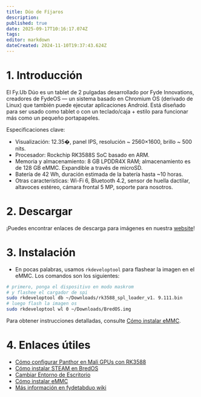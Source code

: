 ```yaml
---
title: Dúo de Fíjaros
description:
published: true
date: 2025-09-17T10:16:17.074Z
tags:
editor: markdown
dateCreated: 2024-11-10T19:37:43.624Z
---
```


# 1. Introducción

El Fy.Ub Dúo es un tablet de 2 pulgadas desarrollado por Fyde Innovations, creadores de FydeOS — un sistema basado en Chromium OS (derivado de Linux) que también puede ejecutar aplicaciones Android. Está diseñado para ser usado como tablet o con un teclado/caja + estilo para funcionar más como un pequeño portapapeles.

Especificaciones clave:

- Visualización: 12.35�, panel IPS, resolución ~ 2560×1600, brillo ~ 500 nits.
- Procesador: Rockchip RK3588S SoC basado en ARM.
- Memoria y almacenamiento: 8 GB LPDDR4X RAM; almacenamiento es de 128 GB eMMC. Expandible a través de microSD.
- Batería de 42 Wh, duración estimada de la batería hasta ~10 horas.
- Otras características: Wi-Fi 6, Bluetooth 4.2, sensor de huella dactilar, altavoces estéreo, cámara frontal 5 MP, soporte para nosotros.

# 2. Descargar

¡Puedes encontrar enlaces de descarga para imágenes en nuestra [website](https://bredos.org/download.html)!

# 3. Instalación

- En pocas palabras, usamos `rkdeveloptool` para flashear la imagen en el eMMC. Los comandos son los siguientes:

```bash
# primero, ponga el dispositivo en modo maskrom
# y flashee el cargador de spi
sudo rkdeveloptool db ~/Downloads/rk3588_spl_loader_v1. 9.111.bin
# luego flash la imagen os
sudo rkdeveloptool wl 0 ~/Downloads/BredOS.img
```

Para obtener instrucciones detalladas, consulte [Cómo instalar eMMC](https://wiki.fydetabduo.com/Available-OS/BredOS/BredOS-intro#-installation).

# 4. Enlaces útiles

- [Cómo configurar Panthor en Mali GPUs con RK3588](/how-to/how-to-setup-panthor)
- [Cómo instalar STEAM en BredOS](/how-to/how-to-install-steam)
- [Cambiar Entorno de Escritorio](/en/how-to/switch-desktop-environments)
- [Cómo instalar eMMC](https://wiki.fydetabduo.com/os-release-board/BredOS/BredOS-intro)
- [Más información en fydetabduo wiki](https://wiki.fydetabduo.com/category/-bredos)
